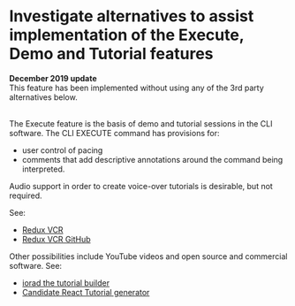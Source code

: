# Investigate alternatives to assist implementation of the Execute, Demo and Tutorial features

**December 2019 update**   
This feature has been implemented without using any of the 3rd party alternatives below.   
&nbsp;

The Execute feature is the basis of demo and tutorial sessions in the CLI software.
The CLI EXECUTE command has provisions for:
 - user control of  pacing
 - comments that add descriptive annotations around the command being interpreted.

Audio support in order to create voice-over tutorials is desirable, but not required.

See:
* [Redux VCR](https://medium.com/@joshuawcomeau/introducing-redux-vcr-cad57b37540a "link to medium.com")
* [Redux VCR GitHub](https://github.com/joshwcomeau/redux-vcr "link to GitHub")

Other possibilities include YouTube videos and open source and commercial software.
See:
* [iorad the tutorial builder](https://www.iorad.com/ "link to iorad.com")
* [Candidate React Tutorial generator](https://github.com/uptick/react-interactive-tutorials "link to React tutorials on GitHub")
